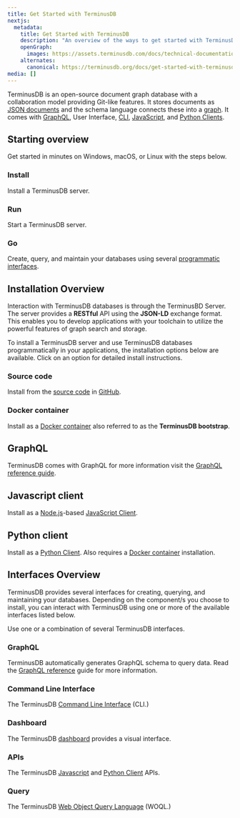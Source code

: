 ```yaml
---
title: Get Started with TerminusDB
nextjs:
  metadata:
    title: Get Started with TerminusDB
    description: "An overview of the ways to get started with TerminusDB with Javascript and Python on Windows, macOS, or Linux, and how to run it locally or in the cloud."
    openGraph:
      images: https://assets.terminusdb.com/docs/technical-documentation-terminuscms-og.png
    alternates:
      canonical: https://terminusdb.org/docs/get-started-with-terminusdb/
media: []
---
```


TerminusDB is an open-source document graph database with a collaboration model providing Git-like features. It stores documents as [JSON documents](/docs/documents-explanation/) and the schema language connects these into a [graph](/docs/graphs-explanation/). It comes with [GraphQL](/docs/graphql-query-reference/), User Interface, [CLI](/docs/terminusdb-cli-commands/), [JavaScript](/docs/use-the-javascript-client/), and [Python Clients](/docs/use-the-python-client/).

## Starting overview

Get started in minutes on Windows, macOS, or Linux with the steps below.

### Install

Install a TerminusDB server.

### Run

Start a TerminusDB server.

### Go

Create, query, and maintain your databases using several [programmatic interfaces](#interfacesoverview).

## Installation Overview

Interaction with TerminusDB databases is through the TerminusBD Server. The server provides a **RESTful** API using the **JSON-LD** exchange format. This enables you to develop applications with your toolchain to utilize the powerful features of graph search and storage.

To install a TerminusDB server and use TerminusDB databases programmatically in your applications, the installation options below are available. Click on an option for detailed install instructions.

### Source code

Install from the [source code](/docs/install-terminusdb-from-source-code/) in [GitHub](https://github.com/terminusdb/terminusdb).

### Docker container

Install as a [Docker container](/docs/install-terminusdb-as-a-docker-container/) also referred to as the **TerminusDB bootstrap**.

## GraphQL

TerminusDB comes with GraphQL for more information visit the [GraphQL reference guide](/docs/graphql-query-reference/).

## Javascript client

Install as a [Node.js](https://nodejs.org/en/download/)\-based [JavaScript Client](/docs/install-terminusdb-js-client/).

## Python client

Install as a [Python Client](/docs/install-the-python-client/). Also requires a [Docker container](/docs/install-terminusdb-as-a-docker-container/) installation.

## Interfaces Overview

TerminusDB provides several interfaces for creating, querying, and maintaining your databases. Depending on the component/s you choose to install, you can interact with TerminusDB using one or more of the available interfaces listed below.

Use one or a combination of several TerminusDB interfaces.

### GraphQL

TerminusDB automatically generates GraphQL schema to query data. Read the [GraphQL reference](/docs/graphql-query-reference/) guide for more information.

### Command Line Interface

The TerminusDB [Command Line Interface](/docs/terminusdb-cli-commands/) (CLI.)

### Dashboard

The TerminusDB [dashboard](https://dfrnt.com/hypergraph-content-studio/) provides a visual interface.

### APIs

The TerminusDB [Javascript](/docs/use-the-javascript-client/) and [Python Client](/docs/use-the-python-client/) APIs.

### Query

The TerminusDB [Web Object Query Language](/docs/woql-explanation/) (WOQL.)